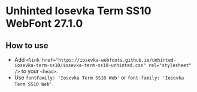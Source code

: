 # Unhinted Iosevka Term SS10 WebFont 27.1.0

## How to use

- Add `<link href="https://iosevka-webfonts.github.io/unhinted-iosevka-term-ss10/iosevka-term-ss10-unhinted.css" rel="stylesheet" />` to your `<head>`.
- Use `fontFamily: 'Iosevka Term SS10 Web'` or `font-family: 'Iosevka Term SS10 Web'`.
